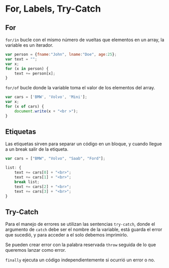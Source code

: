 # For, Labels, Try-Catch

## For 

`for/in` bucle con el mismo número de vueltas que elementos en un array, la variable es un iterador. 

~~~javascript
var person = {fname:"John", lname:"Doe", age:25};
var text = "";
var x;
for (x in person) {
    text += person[x];
}
~~~

`for/of` bucle donde la variable toma el valor de los elementos del array.

~~~javascript
var cars = ['BMW', 'Volvo', 'Mini'];
var x;
for (x of cars) {
    document.write(x + "<br >");
}
~~~

## Etiquetas 

Las etiquetas sirven para separar un código en un bloque, y cuando llegue a un break salir de la etiqueta.

~~~javascript
var cars = ["BMW", "Volvo", "Saab", "Ford"]; 

list: {
    text += cars[0] + "<br>";
    text += cars[1] + "<br>";
    break list;
    text += cars[2] + "<br>";
    text += cars[3] + "<br>";
}
~~~

## Try-Catch 

Para el manejo de errores se utilizan las sentencias `try-catch`, donde el argumento de `catch` debe ser el nombre de la variable, está guarda el error que sucedió, y para acceder a el solo debemos imprimirlo. 

Se pueden crear error con la palabra reservada `throw` seguida de lo que queremos lanzar como error. 

`finally` ejecuta un código independientemente si ocurrió un error o no. 
